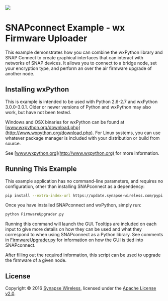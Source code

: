 [![](https://cloud.githubusercontent.com/assets/1317406/12406044/32cd9916-be0f-11e5-9b18-1547f284f878.png)](http://www.synapse-wireless.com/)

# SNAPconnect Example - wx Firmware Uploader

This example demonstrates how you can combine the wxPython library and SNAP Connect
to create graphical interfaces that can interact with networks of SNAP devices. 
It allows you to connect to a bridge node, set your encryption type, 
and perform an over the air firmware upgrade of another node.

## Installing wxPython

This is example is intended to be used with Python 2.6-2.7 and wxPython 3.0.0-3.0.1.
Older or newer versions of Python and wxPython may also work, but have not been tested.

Windows and OSX binaries for wxPython can be found at [www.wxpython.org/download.php](http://www.wxpython.org/download.php).
For Linux systems, you can use whatever package manager is included with your distribution or build from source.

See [www.wxpython.org](http://www.wxpython.org) for more information.

## Running This Example

This example application has no command-line parameters, and requires no configuration,
other than installing SNAPconnect as a dependency:

```bash
pip install --extra-index-url https://update.synapse-wireless.com/pypi snapconnect
```
    
Once you have installed SNAPconnect and wxPython, simply run:

```bash
python FirmwareUpgrader.py
```

Running this command will launch the GUI.  Tooltips are included on each input to give more
details on how they can be used and what they correspond to when using SNAPconnect as a Python
library. See comments in [FirmwareUpgrader.py](FirmwareUpgrader.py) for information on how the GUI is tied into SNAPconnect.

After filling out the required information, this script can be used to upgrade the firmware of a given node.

## License

Copyright © 2016 [Synapse Wireless](http://www.synapse-wireless.com/), licensed under the [Apache License v2.0](LICENSE.md).

<!-- meta-tags: vvv-gui, vvv-wx, vvv-snapconnect, vvv-python, vvv-example -->
